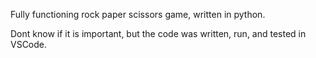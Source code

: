 Fully functioning rock paper scissors game, written in python.

Dont know if it is important, but the code was written, run, and tested in VSCode. 
